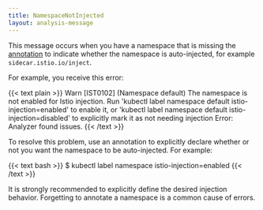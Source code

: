 ```yaml
---
title: NamespaceNotInjected
layout: analysis-message
---
```


This message occurs when you have a namespace that is missing the
[annotation](/zh/docs/reference/config/annotations/) to indicate whether the
namespace is auto-injected, for example `sidecar.istio.io/inject`.

For example, you receive this error:

{{< text plain >}}
Warn [IST0102] (Namespace default) The namespace is not enabled for Istio
injection. Run 'kubectl label namespace default istio-injection=enabled' to
enable it, or 'kubectl label namespace default istio-injection=disabled' to
explicitly mark it as not needing injection Error: Analyzer found issues.
{{< /text >}}

To resolve this problem, use an annotation to explicitly declare whether
or not you want the namespace to be auto-injected. For example:

{{< text bash >}}
$ kubectl label namespace <namespace-name> istio-injection=enabled
{{< /text >}}

It is strongly recommended to explicitly define the desired injection behavior.
Forgetting to annotate a namespace is a common cause of errors.
